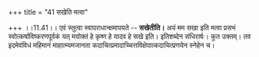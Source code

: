 +++
title = "41 सखेति मत्वा"

+++
।।11.41।। एवं स्तुत्वा स्वापराधान्क्षमापयते -- **सखेतीति।** अयं मम सखा
इति मत्वा प्रसभं स्वोत्कर्षाविष्करणपूर्वकं यत् मयोक्तं हे कृष्ण हे यादव
हे सखे इति। इतिशब्देन संधिरार्षः। कुत उक्तम्। तव इदमेवंविधं महिमानं
माहात्म्यमजानता कदाचित्प्रमादाच्चित्तविक्षेपात्कदाचित्प्रणयेन स्नेहेन च।

